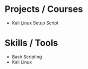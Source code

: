 <!--
# Certifications
-->

# Projects / Courses
- Kali Linux Setup Script

# Skills / Tools
- Bash Scripting
- Kali Linux


